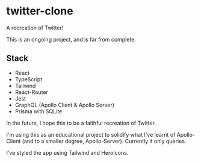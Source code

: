 # twitter-clone

A recreation of Twitter!

This is an ongoing project, and is far from complete.

## Stack

* React
* TypeScript
* Tailwind
* React-Router 
* Jest
* GraphQL (Apollo Client & Apollo Server) 
* Prisma with SQLite

In the future, I hope this to be a faithful recreation of Twitter. 

I'm using this as an educational project to solidify what I've learnt of Apollo-Client (and to a smaller degree, Apollo-Server). Currently it only queries.

I've styled the app using Tailwind and HeroIcons.
